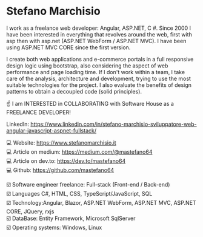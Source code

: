 # Stefano Marchisio

I work as a freelance web developer: Angular, ASP.NET, C #. Since 2000 I have been interested in everything that revolves around the web, first with asp then with asp.net (ASP.NET WebForm / ASP.NET MVC). I have been using ASP.NET MVC CORE since the first version. 

I create both web applications and e-commerce portals in a full responsive design logic using bootstrap, also considering the aspect of web performance and page loading time. If I don't work within a team, I take care of the analysis, architecture and development, trying to use the most suitable technologies for the project. I also evaluate the benefits of design patterns to obtain a decoupled code (solid principles).

☝️ I am INTERESTED in COLLABORATING with Software House as a FREELANCE DEVELOPER!

LinkedIn: https://www.linkedin.com/in/stefano-marchisio-sviluppatore-web-angular-javascript-aspnet-fullstack/<br>

💻 Website: https://www.stefanomarchisio.it<br>
💻 Article on medium: https://medium.com/@mastefano64<br>
💻 Article on dev.to: https://dev.to/mastefano64<br>
💻 Github: https://github.com/mastefano64<br>

☑️ Software engineer freelance: Full-stack (Front-end / Back-end)<br>
☑️ Languages C#, HTML, CSS, TypeScript/JavaScript, SQL<br>
☑️ Technology:Angular, Blazor, ASP.NET WebForm, ASP.NET MVC, ASP.NET CORE, JQuery, rxjs<br>
☑️ DataBase: Entity Framework, Microsoft SqlServer<br>
☑️ Operating systems: Windows, Linux<br> 
